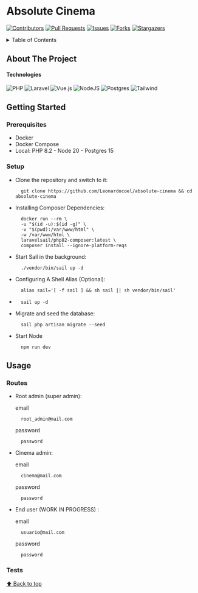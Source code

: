 # Absolute Cinema

[![Contributors][contributors-shield]][contributors-url]
[![Pull Requests][pull-requests-shield]][pull-requests-url]
[![Issues][issues-shield]][issues-url]
[![Forks][forks-shield]][forks-url]
[![Stargazers][stars-shield]][stars-url]

<details>
  <summary>Table of Contents</summary>
 <ol>
    <li>
      <a href="#about-the-project">About The Project</a>
      <ul>
        <li><a href="#technologies">Technologies</a></li>
      </ul>
    </li>
    <li>
      <a href="#getting-started">Getting Started</a>
      <ul>
        <li><a href="#prerequisites">Prerequisites</a></li>
        <li><a href="#setup">Setup</a></li>
      </ul>
    </li>
    <li><a href="#usage">Usage</a></li>
     <ul>
        <li><a href="#routes">Routes</a></li>
        <li><a href="#tests">Tests</a></li>
      </ul>
  </ol>
</details>

## About The Project

#### Technologies

![PHP][php]
![Laravel][laravel]
![Vue.js][vue.js]
![NodeJS][nodejs]
![Postgres][postgres]
![Tailwind][tailwindCSS]

</details>

## Getting Started

### Prerequisites

- Docker
- Docker Compose
- Local: PHP 8.2 - Node 20 - Postgres 15

### Setup

- Clone the repository and switch to it:

        git clone https://github.com/Leonardocoel/absolute-cinema && cd absolute-cinema

- Installing Composer Dependencies:

        docker run --rm \
        -u "$(id -u):$(id -g)" \
        -v "$(pwd):/var/www/html" \
        -w /var/www/html \
        laravelsail/php82-composer:latest \
        composer install --ignore-platform-reqs

- Start Sail in the background:

        ./vendor/bin/sail up -d

- Configuring A Shell Alias (Optional):

        alias sail='[ -f sail ] && sh sail || sh vendor/bin/sail'

-
        sail up -d

- Migrate and seed the database:

        sail php artisan migrate --seed

- Start Node

        npm run dev

## Usage

### Routes

- Root admin (super admin):

    email

        root_admin@mail.com

    password

        password 

- Cinema admin:

    email

        cinema@mail.com

    password

        password 

- End user (WORK IN PROGRESS) :

    email

        usuario@mail.com

    password

        password 

### Tests

[⬆ Back to top](#absolute-cinema)<br>

<!-- MARKDOWN LINKS & IMAGES -->

[contributors-shield]: https://img.shields.io/github/contributors/Leonardocoel/absolute-cinema?style=for-the-badge
[contributors-url]: https://github.com/Leonardocoel/absolute-cinema/graphs/contributors
[pull-requests-shield]: https://img.shields.io/github/issues-pr/Leonardocoel/absolute-cinema?style=for-the-badge
[pull-requests-url]: https://github.com/Leonardocoel/absolute-cinema/pulls
[forks-shield]: https://img.shields.io/github/forks/Leonardocoel/absolute-cinema?style=for-the-badge
[forks-url]: https://github.com/Leonardocoel/
[stars-shield]: https://img.shields.io/github/stars/Leonardocoel/absolute-cinema?style=for-the-badge
[stars-url]: https://github.com/Leonardocoel/
[issues-shield]: https://img.shields.io/github/issues/Leonardocoel/absolute-cinema?style=for-the-badge
[issues-url]: https://github.com/Leonardocoel/
[nodejs]: https://img.shields.io/badge/Node.js-339933?style=for-the-badge&logo=nodedotjs&logoColor=white
[php]:https://img.shields.io/badge/php-%23777BB4.svg?style=for-the-badge&logo=php&logoColor=white
[laravel]:https://img.shields.io/badge/laravel-%23FF2D20.svg?style=for-the-badge&logo=laravel&logoColor=white
[postgres]:https://img.shields.io/badge/postgres-%23316192.svg?style=for-the-badge&logo=postgresql&logoColor=white
[vue.js]:https://img.shields.io/badge/vuejs-%2335495e.svg?style=for-the-badge&logo=vuedotjs&logoColor=%234FC08D
[tailwindCSS]:https://img.shields.io/badge/tailwindcss-%2338B2AC.svg?style=for-the-badge&logo=tailwind-css&logoColor=white
